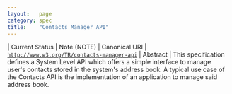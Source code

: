 ```yaml
---
layout:   page
category: spec
title:    "Contacts Manager API"
---
```


| Current Status | Note (NOTE)
| Canonical URI | [`http://www.w3.org/TR/contacts-manager-api`](http://www.w3.org/TR/contacts-manager-api)
| Abstract | This specification defines a System Level API which offers a simple interface to manage user's contacts stored in the system's address book. A typical use case of the Contacts API is the implementation of an application to manage said address book.